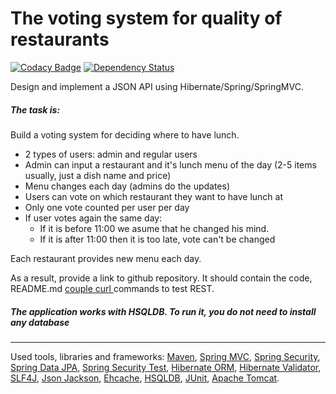 # The voting system for quality of restaurants

[![Codacy Badge](https://api.codacy.com/project/badge/Grade/6949a1de2a5a4185ba09c5968e2d54cc)](https://www.codacy.com/app/Alexey-SimonovOrganization/votingSystem?utm_source=github.com&amp;utm_medium=referral&amp;utm_content=simonovAlexey/votingSystem&amp;utm_campaign=Badge_Grade)
[![Dependency Status](https://dependencyci.com/github/simonovAlexey/votingSystem/badge)](https://dependencyci.com/github/simonovAlexey/votingSystem)

Design and implement a JSON API using Hibernate/Spring/SpringMVC.

##### The task is:

Build a voting system for deciding where to have lunch.

 * 2 types of users: admin and regular users
 * Admin can input a restaurant and it's lunch menu of the day (2-5 items usually, just a dish name and price)
 * Menu changes each day (admins do the updates)
 * Users can vote on which restaurant they want to have lunch at
 * Only one vote counted per user per day
 * If user votes again the same day:
    - If it is before 11:00 we asume that he changed his mind.
    - If it is after 11:00 then it is too late, vote can't be changed

Each restaurant provides new menu each day.

As a result, provide a link to github repository. It should contain the code, README.md <a href="https://github.com/simonovAlexey/votingSystem/blob/master/config/curl.md">couple curl </a> commands to test REST.

##### The application works with HSQLDB. To run it, you do not need to install any database

-----------------------------

 Used tools, libraries and frameworks:
  <a href="http://maven.apache.org/">Maven</a>,
  <a href="http://docs.spring.io/spring/docs/current/spring-framework-reference/html/mvc.html">Spring MVC</a>,
  <a href="http://projects.spring.io/spring-security/">Spring Security</a>,
  <a href="http://projects.spring.io/spring-data-jpa/">Spring Data JPA</a>,
  <a href="http://spring.io/blog/2014/05/07/preview-spring-security-test-method-security">Spring Security Test</a>,
  <a href="http://hibernate.org/orm/">Hibernate ORM</a>,
  <a href="http://hibernate.org/validator/">Hibernate Validator</a>,
  <a href="http://www.slf4j.org/">SLF4J</a>,
  <a href="https://github.com/FasterXML/jackson">Json Jackson</a>,
  <a href="http://ehcache.org">Ehcache</a>,
  <a href="http://hsqldb.org//">HSQLDB</a>,
  <a href="http://junit.org/">JUnit</a>,
  <a href="http://tomcat.apache.org/">Apache Tomcat</a>.
